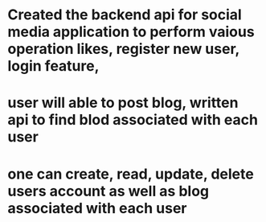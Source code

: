 # Created the backend api for social media application to perform vaious operation likes, register new user, login feature, 
# user will able to post blog, written api to find blod associated with each user
# one can create, read, update, delete users account as well as blog associated with each user
